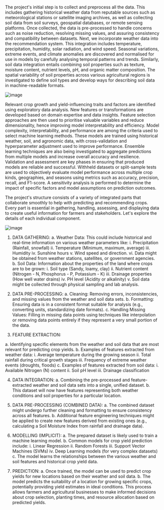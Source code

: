 The project's initial step is to collect and preprocess all the data. This includes gathering historical weather data from reputable sources such as meteorological stations or satellite imaging archives, as well as collecting soil data from soil surveys, geospatial databases, or remote sensing platforms. Once collected, the data is pre-processed to handle concerns such as noise reduction, resolving missing values, and assuring consistency and compatibility between datasets. 
Next, we incorporate weather data into the recommendation system. This integration includes temperature, precipitation, humidity, solar radiation, and wind speed. Seasonal variations, extreme events, and climate anomalies are discovered and normalised for use in models by carefully analysing temporal patterns and trends. Similarly, soil data integration entails combining soil properties such as texture, moisture content, nutrient levels, pH, and organic matter composition. The spatial variability of soil properties across various agricultural regions is investigated to define soil types and develop ways for describing soil data in machine-readable formats. 

![image](https://github.com/harshith7422/Machine-Learning-based-recommendation-system-for-crop-prediction-using-weather-and-soil-data/assets/89782073/60ef3579-18de-441c-956e-b413c559dbbd)


Relevant crop growth and yield-influencing traits and factors are identified using exploratory data analysis. New features or transformations are developed based on domain expertise and data insights. Feature selection approaches are then used to prioritise valuable variables and reduce dimensionality, hence improving model interpretability and efficiency. Model complexity, interpretability, and performance are among the criteria used to select machine learning methods. These models are trained using historical weather, soil, and agronomic data, with cross-validation and hyperparameter adjustment used to improve performance. Ensemble learning techniques are also being investigated to aggregate predictions from multiple models and increase overall accuracy and resilience. 
Validation and assessment are key phases in ensuring that produced models are reliable and successful. Withheld datasets or split-sample tests are used to objectively evaluate model performance across multiple crop kinds, geographies, and seasons using metrics such as accuracy, precision, recall, and F1-score. A sensitivity analysis is performed to determine the impact of specific factors and model assumptions on prediction outcomes.

The project's structure consists of a variety of integrated parts that collaborate smoothly to help with predicting and recommending crops. Every part is essential in gathering, handling, assessing, and displaying data to create useful information for farmers and stakeholders. Let's explore the details of each individual component.
 
![image](https://github.com/harshith7422/Machine-Learning-based-recommendation-system-for-crop-prediction-using-weather-and-soil-data/assets/89782073/d5fba247-563d-49a0-a265-69fef4603c4e)

1.	DATA GATHERING:
a.	Weather Data: This could include historical and real-time information on various weather parameters like:
    i.	Precipitation (Rainfall, snowfall)
   ii.	Temperature (Minimum, maximum, average)
  iii.	Humidity
   iv.	Sunshine hours
    v.	Wind speed and direction.
   vi.	Data might be obtained from weather stations, satellites, or government agencies.
b.	Soil Data: Information about the properties of the land where crops are to be grown:
    i.	Soil type (Sandy, loamy, clay)
   ii.	Nutrient content (Nitrogen - N, Phosphorus - P, Potassium - K)
  iii.	Drainage properties (How well water drains)
   iv.	PH level (Acidity or alkalinity)
    v.	Soil data might be collected through physical sampling and lab analysis.

2.	DATA PRE-PROCESSING:
a.	Cleaning: Removing errors, inconsistencies, and missing values from the weather and soil data sets.
b.	Formatting: Ensuring data is in a consistent format suitable for analysis (e.g., converting units, standardizing date formats).
c.	Handling Missing Values: Filling in missing data points using techniques like interpolation or removing data points entirely if they represent a very small portion of the data.

3.	FEATURE EXTRACTION:

a.	Identifying specific elements from the weather and soil data that are most relevant for predicting crop yields.
b.	Examples of features extracted from weather data: 
     i.	Average temperature during the growing season
    ii.	Total rainfall during critical growth stages
   iii.	Frequency of extreme weather events (droughts, floods)
c.	Examples of features extracted from soil data: 
    i.	Available Nitrogen (N) content
   ii.	Soil pH level
  iii.	Drainage classification

4.	DATA INTEGRATION:
a.	Combining the pre-processed and feature-extracted weather and soil data sets into a single, unified dataset.
b.	This dataset will now have features representing both weather conditions and soil properties for a particular location.

5.	DATA PRE-PROCESSING (COMBINED DATA):
a.	The combined dataset might undergo further cleaning and formatting to ensure consistency across all features.
b.	Additional feature engineering techniques might be applied to create new features derived from existing ones (e.g., calculating a Soil Moisture Index from rainfall and drainage data).

6.	MODELLING (IMPLICIT):
a.	The prepared dataset is likely used to train a machine learning model.
b.	Common models for crop yield prediction include: 
    i.	Linear Regression
   ii.	Random Forests
  iii.	Support Vector Machines (SVMs)
   iv.	Deep Learning models (for very complex datasets)
c.	The model learns the relationships between the various weather and soil features and historical crop yield data.

7.	PREDICTION:
a.	Once trained, the model can be used to predict crop yields for new locations based on their weather and soil data.
b.	The model predicts the suitability of a location for growing specific crops, potentially providing yield estimates in ideal conditions.
This process allows farmers and agricultural businesses to make informed decisions about crop selection, planting times, and resource allocation based on predicted yields.
